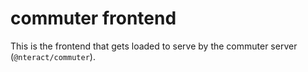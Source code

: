# commuter frontend

This is the frontend that gets loaded to serve by the commuter server (`@nteract/commuter`).
